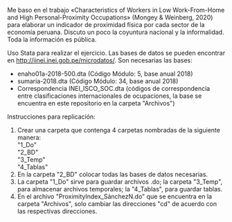 Me baso en el trabajo «Characteristics of Workers in Low Work-From-Home and High Personal-Proximity Occupations» (Mongey & Weinberg, 2020) para elaborar un indicador de proximidad física por cada sector de la economía peruana. Discuto un poco la coyuntura nacional y la informalidad. Toda la información es pública.

Uso Stata para realizar el ejercicio. Las bases de datos se pueden encontrar en http://iinei.inei.gob.pe/microdatos/. Son necesarias las bases:
* enaho01a-2018-500.dta (Código Módulo: 5, base anual 2018)
* sumaria-2018.dta (Código Módulo: 34, base anual 2018)
* Correspondencia INEI_ISCO_SOC.dta (códigos de correspondencia entre clasificaciones internacionales de ocupaciones, la base se encuentra en este repositorio en la carpeta "Archivos")

Instrucciones para replicación:  
1) Crear una carpeta que contenga 4 carpetas nombradas de la siguiente manera:  
  "1_Do"  
  "2_BD"  
  "3_Temp"  
  "4_Tablas"  
2) En la carpeta "2_BD" colocar todas las bases de datos necesarias.
3) La carpeta "1_Do" sirve para guardar archivos .do; la carpeta "3_Temp", para almacenar archivos temporales; la "4_Tablas", para guardar tablas.
4) En el archivo "ProximityIndex_SánchezN.do" que se encuentra en la carpeta "Archivos", solo cambiar las direcciones "cd" de acuerdo con las respectivas direcciones.
